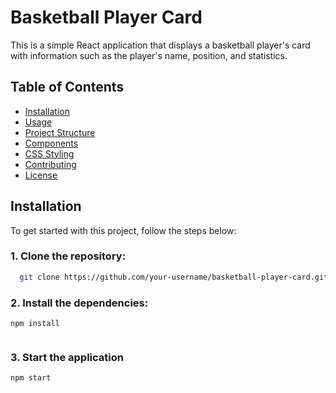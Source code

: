 # Basketball Player Card

This is a simple React application that displays a basketball player's card with information such as the player's name, position, and statistics.


## Table of Contents

- [Installation](#installation)
- [Usage](#usage)
- [Project Structure](#project-structure)
- [Components](#components)
- [CSS Styling](#css-styling)
- [Contributing](#contributing)
- [License](#license)

## Installation

To get started with this project, follow the steps below:

### 1. Clone the repository:

 ```bash
   git clone https://github.com/your-username/basketball-player-card.git

```

### 2. Install the dependencies:

```
npm install


```

### 3. Start the application

```
npm start

```